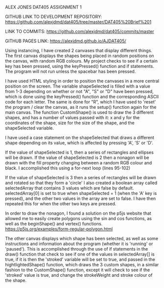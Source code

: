 ALEX JONES DAT405 ASSIGNMENT 1

GITHUB LINK TO DEVELOPMENT REPOSITORY: https://github.com/alexjdmd/dat405/tree/master/DAT405%20Brief%201

LINK TO COMMITS: https://github.com/alexjdmd/dat405/commits/master

GITHUB PAGES LINK: https://alexjdmd.github.io/AJDAT405/


Using instancing, I have created 2 canvases that display different things.
The first canvas displays the shapes being placed in random positions on the canvas, with random RGB colours.
My project checks to see if a certain key has been pressed, using the keyPressed() function and if statements. The program will not run unless the spacebar has been pressed.

I have used HTML styling in order to position the canvases in a more central position on the screen.
The variable shapeSelected is filled with a value from 1-3 depending on whether or not "A", "S" or "D" have been pressed, which is done using the keyPressed() function and the corresponding ASCII code for each letter. The same is done for "R", which I have used to 'reset' the program / clear the canvas, as it runs the setup() function again for the main canvas.
The function CustomShape() is used to draw the 3 different shapes, and has a number of values passed with it: x and y for the coordinates of the shape, size for the size of the shape, and the shapeSelected variable.

I have used a case statement on the shapeSelected that draws a different shape depending on its value, which is affected by pressing 'A', 'S' or 'D'.

If the value of shapeSelected is 1, then a series of rectangles and ellipses will be drawn.
If the value of shapeSelected is 2 then a nonagon will be drawn with the fill property changing between a random RGB colour and black. I accomplished this using a for-next loop (lines 95-102)

If the value of shapeSelected is 3 then a series of rectangles will be drawn and rotated so that they form a 'circle'
I also created a boolean array called selectedArray that contains 3 values which are false by default. selectedArray[0] is set to true when shapeSelected = 1 (when the 'A' key is pressed), and the other two values in the array are set to false. I have then repeated this for when the other two keys are pressed.

In order to draw the nonagon, I found a solution on the p5js website that allowed me to easily create polygons using the sin and cos functions, as well as the beginShape() and vertex() functions.
https://p5js.org/examples/form-regular-polygon.html

The other canvas displays which shape has been selected, as well as some instructions and information about the program
(whether it is 'running' or 'paused').
This is accomplished through the use of if statements in the draw() function that check to see if one of the values in selectedArray[] is true, if it is then the 'stroked' variable will be set to true, and passed in the hightlightedShape() function, which draws the 3 custom shapes, in a similar fashion to the CustomShape() function, except it will check to see if the 'stroked' value is true, and change the strokeWeight and stroke colour of the shape.
